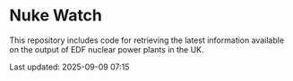 # Nuke Watch

This repository includes code for retrieving the latest information available on the output of EDF nuclear power plants in the UK.

Last updated: 2025-09-09 07:15